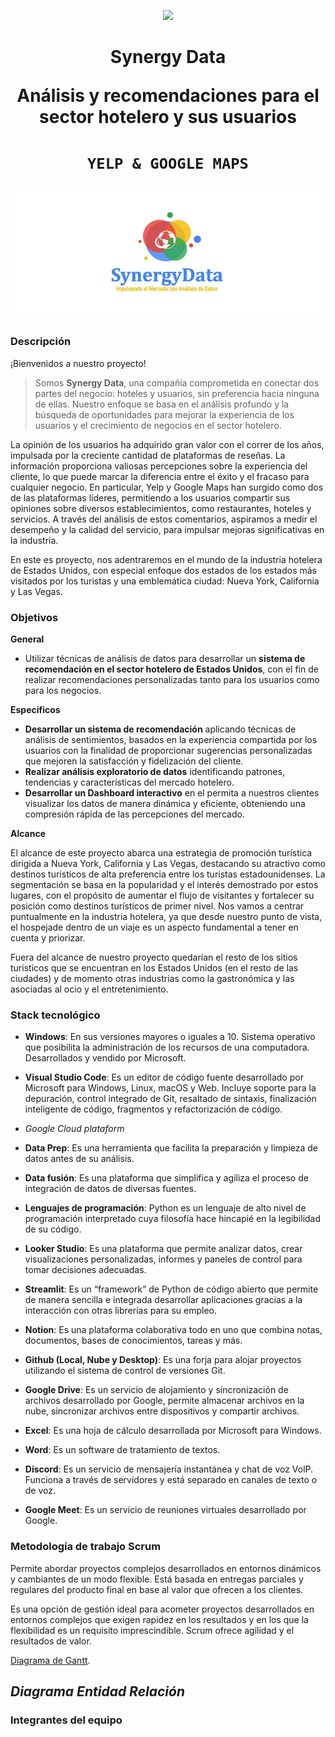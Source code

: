 <p align='center'>
<img src ="https://d31uz8lwfmyn8g.cloudfront.net/Assets/logo-henry-white-lg.png">


<p>

<h1 align='center'>
 <b> Synergy Data </b>

 Análisis y recomendaciones para el sector hotelero y sus usuarios</h1>
</h1>

# <h1 align="center">**`YELP & GOOGLE MAPS`**</h1>

<img src="src\BANNER1PAGINA.jpg" alt="Texto alternativo">

 
### **Descripción**

¡Bienvenidos a nuestro proyecto!

> Somos **Synergy Data**, una compañía comprometida en conectar dos partes del negocio: hoteles y usuarios, sin preferencia hacia ninguna de ellas. Nuestro enfoque se basa en el análisis profundo y la búsqueda de oportunidades para mejorar la experiencia de los usuarios y el crecimiento de negocios en el sector hotelero.

La opinión de los usuarios ha adquirido gran valor con el correr de los años, impulsada por la creciente cantidad de plataformas de reseñas. La información proporciona valiosas percepciones sobre la experiencia del cliente, lo que puede marcar la diferencia entre el éxito y el fracaso para cualquier negocio. En particular, Yelp y Google Maps han surgido como dos de las plataformas líderes, permitiendo a los usuarios compartir sus opiniones sobre diversos establecimientos, como restaurantes, hoteles y servicios. A través del análisis de estos comentarios, aspiramos a medir el desempeño y la calidad del servicio, para impulsar mejoras significativas en la industria.

En este es proyecto, nos adentraremos en el mundo de la industria hotelera de Estados Unidos, con especial enfoque dos estados de los estados más visitados por los turistas y una emblemática ciudad: Nueva York, California y Las Vegas.

### **Objetivos**

**General**

- Utilizar técnicas de análisis de datos para desarrollar un **sistema de recomendación en el sector hotelero de Estados Unidos**, con el fin de realizar recomendaciones personalizadas tanto para los usuarios como para los negocios.

**Específicos**

- **Desarrollar un sistema de recomendación** aplicando técnicas de análisis de sentimientos, basados en la experiencia compartida por los usuarios con la finalidad de proporcionar sugerencias personalizadas que mejoren la satisfacción y  fidelización del cliente.
- **Realizar análisis exploratorio de datos** identificando patrones, tendencias y características del mercado hotelero.
- **Desarrollar un Dashboard interactivo** en el  permita a nuestros clientes visualizar los datos de manera dinámica y eficiente, obteniendo una compresión rápida de las percepciones del mercado.

**Alcance**

El alcance de este proyecto abarca una estrategia de promoción turística dirigida a Nueva York, California y Las Vegas, destacando su atractivo como destinos turísticos de alta preferencia entre los turistas estadounidenses. La segmentación se basa en la popularidad y el interés demostrado por estos lugares, con el propósito de aumentar el flujo de visitantes y fortalecer su posición como destinos turísticos de primer nivel. 
Nos vamos a centrar puntualmente en la industria hotelera, ya que desde nuestro punto de vista, el hospejade dentro de un viaje es un aspecto fundamental a tener en cuenta y priorizar. 

Fuera del alcance de nuestro proyecto quedarian el resto de los sitios turisticos que se encuentran en los Estados Unidos (en el resto de las ciudades) y de momento otras industrias como la gastronómica y las asociadas al ocio y el entretenimiento. 

### **Stack tecnológico**

- **Windows**: En sus versiones mayores o iguales a 10. Sistema operativo que posibilita la administración de los recursos de una computadora. Desarrollados y vendido por Microsoft.

- **Visual Studio Code**: Es un editor de código fuente desarrollado por Microsoft para Windows, Linux, macOS y Web. Incluye soporte para la depuración, control integrado de Git, resaltado de sintaxis, finalización inteligente de código, fragmentos y refactorización de código.

- *Google Cloud plataform*
- **Data Prep**: Es una herramienta que facilita la preparación y limpieza de datos antes de su análisis.
- **Data fusión**: Es una plataforma que simplifica y agiliza el proceso de integración de datos de diversas fuentes. 

- **Lenguajes de programación**: Python es un lenguaje de alto nivel de programación interpretado cuya filosofía hace hincapié en la legibilidad de su código.

- **Looker Studio**: Es una plataforma que permite analizar datos, crear visualizaciones personalizadas, informes y paneles de control para tomar decisiones adecuadas.

- **Streamlit**: Es un “framework” de Python de código abierto que permite de manera sencilla e integrada desarrollar aplicaciones gracias a la interacción con otras librerías para su empleo.

- **Notion**: Es una plataforma colaborativa todo en uno que combina notas, documentos, bases de conocimientos, tareas y más.

- **Github (Local, Nube y Desktop)**: Es una forja para alojar proyectos utilizando el sistema de control de versiones Git.

- **Google Drive**: Es un servicio de alojamiento y sincronización de archivos desarrollado por Google, permite almacenar archivos en la nube, sincronizar archivos entre dispositivos y compartir archivos.

- **Excel**: Es una hoja de cálculo desarrollada por Microsoft para Windows.

- **Word**: Es un software de tratamiento de textos.

- **Discord**: Es un servicio de mensajería instantánea y chat de voz VolP. Funciona a través de servidores y está separado en canales de texto o de voz.

- **Google Meet**: Es un servicio de reuniones virtuales desarrollado por Google.

### **Metodología de trabajo Scrum**
Permite abordar proyectos complejos desarrollados en entornos dinámicos y cambiantes de un modo flexible. Está basada en entregas parciales y regulares del producto final en base al valor que ofrecen a los clientes.

Es una opción de gestión ideal para acometer proyectos desarrollados en entornos complejos que exigen rapidez en los resultados y en los que la flexibilidad es un requisito imprescindible. Scrum ofrece agilidad y el resultados de valor.

[Diagrama de Gantt](https://docs.google.com/spreadsheets/d/1IWAVvCBm0p8xOT8Fck5IOvdyrSr6Kpuy/edit?usp=sharing&ouid=113409091000487867625&rtpof=true&sd=true).

## *Diagrama Entidad Relación*

### **Integrantes del equipo**
